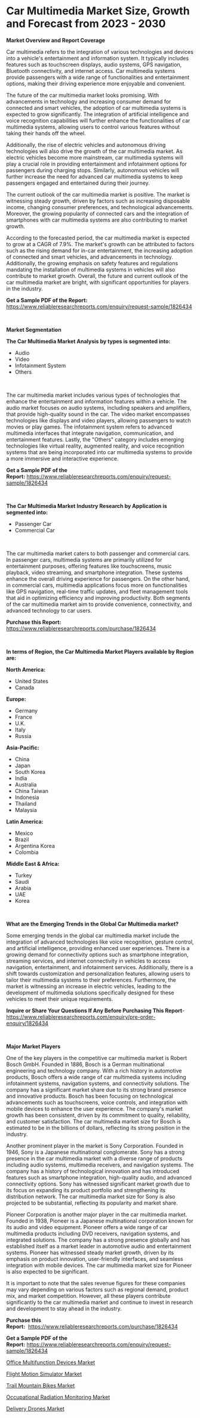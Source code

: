 <p><h1>Car Multimedia Market Size, Growth and Forecast from 2023 - 2030</h1></p><p><strong>Market Overview and Report Coverage</strong></p>
<p><p>Car multimedia refers to the integration of various technologies and devices into a vehicle's entertainment and information system. It typically includes features such as touchscreen displays, audio systems, GPS navigation, Bluetooth connectivity, and internet access. Car multimedia systems provide passengers with a wide range of functionalities and entertainment options, making their driving experience more enjoyable and convenient.</p><p>The future of the car multimedia market looks promising. With advancements in technology and increasing consumer demand for connected and smart vehicles, the adoption of car multimedia systems is expected to grow significantly. The integration of artificial intelligence and voice recognition capabilities will further enhance the functionalities of car multimedia systems, allowing users to control various features without taking their hands off the wheel.</p><p>Additionally, the rise of electric vehicles and autonomous driving technologies will also drive the growth of the car multimedia market. As electric vehicles become more mainstream, car multimedia systems will play a crucial role in providing entertainment and infotainment options for passengers during charging stops. Similarly, autonomous vehicles will further increase the need for advanced car multimedia systems to keep passengers engaged and entertained during their journey.</p><p>The current outlook of the car multimedia market is positive. The market is witnessing steady growth, driven by factors such as increasing disposable income, changing consumer preferences, and technological advancements. Moreover, the growing popularity of connected cars and the integration of smartphones with car multimedia systems are also contributing to market growth.</p><p>According to the forecasted period, the car multimedia market is expected to grow at a CAGR of 7.9%. The market's growth can be attributed to factors such as the rising demand for in-car entertainment, the increasing adoption of connected and smart vehicles, and advancements in technology. Additionally, the growing emphasis on safety features and regulations mandating the installation of multimedia systems in vehicles will also contribute to market growth. Overall, the future and current outlook of the car multimedia market are bright, with significant opportunities for players in the industry.</p></p>
<p><strong>Get a Sample PDF of the Report:</strong> <a href="https://www.reliableresearchreports.com/enquiry/request-sample/1826434">https://www.reliableresearchreports.com/enquiry/request-sample/1826434</a></p>
<p>&nbsp;</p>
<p><strong>Market Segmentation</strong></p>
<p><strong>The Car Multimedia Market Analysis by types is segmented into:</strong></p>
<p><ul><li>Audio</li><li>Video</li><li>Infotainment System</li><li>Others</li></ul></p>
<p>&nbsp;</p>
<p><p>The car multimedia market includes various types of technologies that enhance the entertainment and information features within a vehicle. The audio market focuses on audio systems, including speakers and amplifiers, that provide high-quality sound in the car. The video market encompasses technologies like displays and video players, allowing passengers to watch movies or play games. The infotainment system refers to advanced multimedia interfaces that integrate navigation, communication, and entertainment features. Lastly, the "Others" category includes emerging technologies like virtual reality, augmented reality, and voice recognition systems that are being incorporated into car multimedia systems to provide a more immersive and interactive experience.</p></p>
<p><strong>Get a Sample PDF of the Report:</strong>&nbsp;<a href="https://www.reliableresearchreports.com/enquiry/request-sample/1826434">https://www.reliableresearchreports.com/enquiry/request-sample/1826434</a></p>
<p>&nbsp;</p>
<p><strong>The Car Multimedia Market Industry Research by Application is segmented into:</strong></p>
<p><ul><li>Passenger Car</li><li>Commercial Car</li></ul></p>
<p>&nbsp;</p>
<p><p>The car multimedia market caters to both passenger and commercial cars. In passenger cars, multimedia systems are primarily utilized for entertainment purposes, offering features like touchscreens, music playback, video streaming, and smartphone integration. These systems enhance the overall driving experience for passengers. On the other hand, in commercial cars, multimedia applications focus more on functionalities like GPS navigation, real-time traffic updates, and fleet management tools that aid in optimizing efficiency and improving productivity. Both segments of the car multimedia market aim to provide convenience, connectivity, and advanced technology to car users.</p></p>
<p><strong>Purchase this Report:</strong>&nbsp; <a href="https://www.reliableresearchreports.com/purchase/1826434">https://www.reliableresearchreports.com/purchase/1826434</a></p>
<p>&nbsp;</p>
<p><strong>In terms of Region, the Car Multimedia Market Players available by Region are:</strong></p>
<p>
    <p> <strong> North America: </strong>
        <ul>
            <li>United States</li>
            <li>Canada</li>
        </ul>
        </p> 
    <p> <strong> Europe: </strong>
        <ul>
            <li>Germany</li>
            <li>France</li>
            <li>U.K.</li>
            <li>Italy</li>
            <li>Russia</li>
        </ul>
        </p> 
    <p> <strong> Asia-Pacific: </strong>
        <ul>
            <li>China</li>
            <li>Japan</li>
            <li>South Korea</li>
            <li>India</li>
            <li>Australia</li>
            <li>China Taiwan</li>
            <li>Indonesia</li>
            <li>Thailand</li>
            <li>Malaysia</li>
        </ul>
        </p> 
    <p> <strong> Latin America: </strong>
        <ul>
            <li>Mexico</li>
            <li>Brazil</li>
            <li>Argentina Korea</li>
            <li>Colombia</li>
        </ul>
        </p> 
    <p> <strong> Middle East & Africa: </strong>
        <ul>
            <li>Turkey</li>
            <li>Saudi</li>
            <li>Arabia</li>
            <li>UAE</li>
            <li>Korea</li>
        </ul>
    </p>
    </p>
<p>&nbsp;</p>
<p><strong>What are the Emerging Trends in the Global Car Multimedia market?</strong></p>
<p><p>Some emerging trends in the global car multimedia market include the integration of advanced technologies like voice recognition, gesture control, and artificial intelligence, providing enhanced user experiences. There is a growing demand for connectivity options such as smartphone integration, streaming services, and internet connectivity in vehicles to access navigation, entertainment, and infotainment services. Additionally, there is a shift towards customization and personalization features, allowing users to tailor their multimedia systems to their preferences. Furthermore, the market is witnessing an increase in electric vehicles, leading to the development of multimedia solutions specifically designed for these vehicles to meet their unique requirements.</p></p>
<p><strong>Inquire or Share Your Questions If Any Before Purchasing This Report</strong>- <a href="https://www.reliableresearchreports.com/enquiry/pre-order-enquiry/1826434">https://www.reliableresearchreports.com/enquiry/pre-order-enquiry/1826434</a></p>
<p>&nbsp;</p>
<p><strong>Major Market Players</strong></p>
<p><p>One of the key players in the competitive car multimedia market is Robert Bosch GmbH. Founded in 1886, Bosch is a German multinational engineering and technology company. With a rich history in automotive products, Bosch offers a wide range of car multimedia systems including infotainment systems, navigation systems, and connectivity solutions. The company has a significant market share due to its strong brand presence and innovative products. Bosch has been focusing on technological advancements such as touchscreens, voice controls, and integration with mobile devices to enhance the user experience. The company's market growth has been consistent, driven by its commitment to quality, reliability, and customer satisfaction. The car multimedia market size for Bosch is estimated to be in the billions of dollars, reflecting its strong position in the industry.</p><p>Another prominent player in the market is Sony Corporation. Founded in 1946, Sony is a Japanese multinational conglomerate. Sony has a strong presence in the car multimedia market with a diverse range of products including audio systems, multimedia receivers, and navigation systems. The company has a history of technological innovation and has introduced features such as smartphone integration, high-quality audio, and advanced connectivity options. Sony has witnessed significant market growth due to its focus on expanding its product portfolio and strengthening its distribution network. The car multimedia market size for Sony is also projected to be substantial, reflecting its popularity and market share.</p><p>Pioneer Corporation is another major player in the car multimedia market. Founded in 1938, Pioneer is a Japanese multinational corporation known for its audio and video equipment. Pioneer offers a wide range of car multimedia products including DVD receivers, navigation systems, and integrated solutions. The company has a strong presence globally and has established itself as a market leader in automotive audio and entertainment systems. Pioneer has witnessed steady market growth, driven by its emphasis on product innovation, user-friendly interfaces, and seamless integration with mobile devices. The car multimedia market size for Pioneer is also expected to be significant.</p><p>It is important to note that the sales revenue figures for these companies may vary depending on various factors such as regional demand, product mix, and market competition. However, all these players contribute significantly to the car multimedia market and continue to invest in research and development to stay ahead in the industry.</p></p>
<p><strong>Purchase this Report:</strong>&nbsp;&nbsp;<a href="https://www.reliableresearchreports.com/purchase/1826434">https://www.reliableresearchreports.com/purchase/1826434</a></p>
<p></p>
<p><strong>Get a Sample PDF of the Report:</strong>&nbsp;<a href="https://www.reliableresearchreports.com/enquiry/request-sample/1826434">https://www.reliableresearchreports.com/enquiry/request-sample/1826434</a></p>
<p><p><a href="https://www.linkedin.com/pulse/office-multifunction-devices-market-size-growth-forecast-from-jpvhe/">Office Multifunction Devices Market</a></p><p><a href="https://medium.com/@josueherzog/analyzing-flight-motion-simulator-market-global-industry-perspective-and-forecast-2023-to-2030-22860744d39f">Flight Motion Simulator Market</a></p><p><a href="https://medium.com/@nayelibosco/trail-mountain-bikes-market-size-market-outlook-and-market-forecast-2023-to-2030-0fdb14d9c1c2">Trail Mountain Bikes Market</a></p><p><a href="https://www.linkedin.com/pulse/occupational-radiation-monitoring-market-size-share-amp-2umne/">Occupational Radiation Monitoring Market</a></p><p><a href="https://www.linkedin.com/pulse/delivery-drones-market-share-amp-new-trends-analysis-kqoze/">Delivery Drones Market</a></p></p>